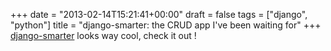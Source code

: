 +++
date = "2013-02-14T15:21:41+00:00"
draft = false
tags = ["django", "python"]
title = "django-smarter: the CRUD app I've been waiting for"
+++
[django-smarter](https://github.com/05bit/django-smarter) looks way cool, check it out !